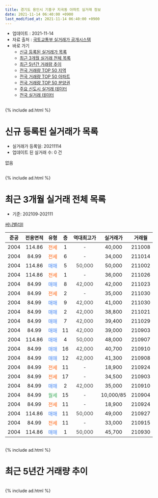 ```yaml
---
title: 경기도 용인시 기흥구 지곡동 아파트 실거래 정보
date: 2021-11-14 06:40:00 +0900
last_modified_at: 2021-11-14 06:40:00 +0900
---
```


* 업데이트 : 2021-11-14
* 자료 출처 : [국토교통부 실거래가 공개시스템](http://rt.molit.go.kr)
* 바로 가기
    * [신규 등록된 실거래가 목록](#신규-등록된-실거래가-목록)
    * [최근 3개월 실거래 전체 목록](#최근-3개월-실거래-전체-목록)
    * [최근 5년간 거래량 추이](#최근-5년간-거래량-추이)
    * [전국 거래량 TOP 50 지역](https://inasie.github.io/apt-trade-info/최근-3개월-전국에서-가장-거래가-많이-발생한-지역)
    * [전국 거래량 TOP 50 아파트](https://inasie.github.io/apt-trade-info/최근-3개월-전국에서-가장-거래가-많이-발생한-아파트)
    * [전국 거래량 TOP 50 분양권](https://inasie.github.io/apt-trade-info/최근-3개월-전국에서-가장-거래가-많이-발생한-분양권)
    * [주요 신도시 실거래 데이터](https://inasie.github.io/apt-trade-info/주요-신도시)
    * [전국 실거래 데이터](https://inasie.github.io/apt-trade-info/전국)
<br>
{% include ad.html %}
<br>

# 신규 등록된 실거래가 목록
* 실거래가 등록일: 20211114
* 업데이트 된 실거래 수: 0 건

없음

<br>
{% include ad.html %}
<br>

# 최근 3개월 실거래 전체 목록
* 기준: 202109-202111


[써니밸리II](https://search.naver.com/search.naver?query=%EA%B2%BD%EA%B8%B0%EB%8F%84+%EC%9A%A9%EC%9D%B8%EC%8B%9C+%EA%B8%B0%ED%9D%A5%EA%B5%AC+%EC%A7%80%EA%B3%A1%EB%8F%99+%EC%8D%A8%EB%8B%88%EB%B0%B8%EB%A6%ACII)

|준공|전용면적|유형|층|역대최고가|실거래가|거래월|
|:---:|:---:|:---:|:---:|:---:|:---:|:---:|
|2004|114.86|<span style="color:#ff5a00">전세</span>|1|<span style="color:#444444">-</span>|40,000|211008|
|2004|84.99|<span style="color:#ff5a00">전세</span>|6|<span style="color:#444444">-</span>|34,000|211014|
|2004|114.86|<span style="color:#4285f3">매매</span>|5|<span style="color:#444444">50,000</span>|50,000|211002|
|2004|114.86|<span style="color:#ff5a00">전세</span>|1|<span style="color:#444444">-</span>|36,000|211026|
|2004|84.99|<span style="color:#4285f3">매매</span>|8|<span style="color:#444444">42,000</span>|42,000|211023|
|2004|84.99|<span style="color:#ff5a00">전세</span>|2|<span style="color:#444444">-</span>|35,000|211030|
|2004|84.99|<span style="color:#4285f3">매매</span>|9|<span style="color:#444444">42,000</span>|41,000|211030|
|2004|84.99|<span style="color:#4285f3">매매</span>|2|<span style="color:#444444">42,000</span>|38,800|211021|
|2004|84.99|<span style="color:#4285f3">매매</span>|7|<span style="color:#444444">42,000</span>|39,400|211029|
|2004|84.99|<span style="color:#4285f3">매매</span>|11|<span style="color:#444444">42,000</span>|39,000|210903|
|2004|114.86|<span style="color:#4285f3">매매</span>|4|<span style="color:#444444">50,000</span>|48,000|210907|
|2004|84.99|<span style="color:#4285f3">매매</span>|16|<span style="color:#444444">42,000</span>|40,700|210910|
|2004|84.99|<span style="color:#4285f3">매매</span>|12|<span style="color:#444444">42,000</span>|41,300|210908|
|2004|84.99|<span style="color:#ff5a00">전세</span>|11|<span style="color:#444444">-</span>|18,900|210924|
|2004|84.99|<span style="color:#ff5a00">전세</span>|17|<span style="color:#444444">-</span>|34,500|210903|
|2004|84.99|<span style="color:#4285f3">매매</span>|2|<span style="color:#444444">42,000</span>|35,000|210910|
|2004|84.99|<span style="color:#34a853">월세</span>|15|<span style="color:#444444">-</span>|10,000/85|210904|
|2004|84.99|<span style="color:#ff5a00">전세</span>|11|<span style="color:#444444">-</span>|18,900|210924|
|2004|114.86|<span style="color:#4285f3">매매</span>|11|<span style="color:#444444">50,000</span>|49,000|210927|
|2004|84.99|<span style="color:#ff5a00">전세</span>|11|<span style="color:#444444">-</span>|33,000|210915|
|2004|114.86|<span style="color:#4285f3">매매</span>|1|<span style="color:#444444">50,000</span>|45,700|210930|


<br>
{% include ad.html %}
<br>

# 최근 5년간 거래량 추이


<div style="width:100%;">
    <canvas id="deal_progress" height="200"></canvas>
</div>

<script>
new Chart(document.getElementById("deal_progress"), {
    type: 'line',
    data: {
        labels: ['201611','201612','201701','201702','201703','201704','201705','201706','201707','201708','201709','201710','201711','201712','201801','201802','201803','201804','201805','201806','201807','201808','201809','201810','201811','201812','201901','201902','201903','201904','201905','201906','201907','201908','201909','201910','201911','201912','202001','202002','202003','202004','202005','202006','202007','202008','202009','202010','202011','202012','202101','202102','202103','202104','202105','202106','202107','202108','202109','202110','202111'],
        datasets: [{
            label: '매매',
            pointRadius: 1,
            data: [3, 8, 2, 1, 8, 4, 4, 7, 5, 6, 5, 4, 3, 1, 9, 2, 7, 2, 6, 4, 5, 1, 7, 3, 8, 7, 4, 0, 5, 7, 4, 2, 5, 7, 4, 2, 5, 9, 18, 29, 12, 6, 15, 27, 23, 7, 6, 14, 10, 11, 13, 2, 4, 12, 18, 5, 6, 8, 7, 5, 0],
            borderColor: "rgba(255, 201, 14, 1)",
            backgroundColor: "rgba(255, 201, 14, 0.5)",
            fill: false,
            lineTension: 0
        },{
            label: '전월세',
            pointRadius: 1,
            data: [5, 9, 3, 9, 5, 5, 3, 4, 3, 2, 6, 4, 3, 2, 4, 4, 6, 3, 5, 4, 3, 1, 1, 2, 2, 10, 3, 6, 2, 2, 0, 3, 7, 4, 2, 5, 6, 6, 4, 7, 8, 3, 2, 4, 11, 4, 1, 1, 3, 4, 2, 4, 2, 17, 8, 3, 5, 2, 5, 4, 0],
            borderColor: "rgba(0, 141, 185, 1)",
            backgroundColor: "rgba(0, 141, 185, 0.5)",
            fill: false,
            lineTension: 0
        }
        ]
    },
    options: {
        responsive: true,
        title: {
            display: false
        },
        tooltips: {
            mode: 'index',
            intersect: false
        },
        hover: {
            mode: 'nearest',
            intersect: true
        },
        scales: {
            xAxes: [{
                display: true,
                scaleLabel: {
                    display: true,
                    labelString: '년/월'
                }
            }],
            yAxes: [{
                display: true,
                ticks: {
                    suggestedMin: 0,
                },
                scaleLabel: {
                    display: true,
                    labelString: '실거래 수'
                }
            }]
        }
    }
});

</script>


<br>
{% include ad.html %}
<br>

